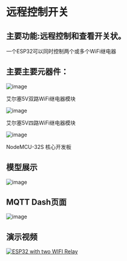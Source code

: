 远程控制开关
===============

主要功能:远程控制和查看开关状。
-----------------------------------
一个ESP32可以同时控制两个或多个WiFi继电器

主要主要元器件：
------------------
![image](https://user-images.githubusercontent.com/76577644/154412178-930a5458-3759-42c0-bfab-ef917b50a094.png)

艾尔塞5V双路WiFi继电器模块

![image](https://user-images.githubusercontent.com/76577644/154412209-44058a41-05b1-4d3b-937d-9488c8136296.png)

艾尔塞5V四路WiFi继电器模块

![image](https://user-images.githubusercontent.com/76577644/154412229-47028237-4632-4359-a101-d1d164945cd7.png)

NodeMCU-32S 核心开发板

模型展示
--------
![image](https://user-images.githubusercontent.com/76577644/154413934-d71e8f98-3d39-4f15-8161-7173e814c12c.png)

MQTT Dash页面
-------------
![image](https://user-images.githubusercontent.com/76577644/154414484-7626d5f9-8e08-4ac5-bee1-f9b1b333ff50.png)

演示视频
-------------
[![ESP32 with two WIFI Relay](https://res.cloudinary.com/marcomontalbano/image/upload/v1645087116/video_to_markdown/images/youtube--W9GLN9rv6Rg-c05b58ac6eb4c4700831b2b3070cd403.jpg)](https://youtu.be/W9GLN9rv6Rg "ESP32 with two WIFI Relay")
